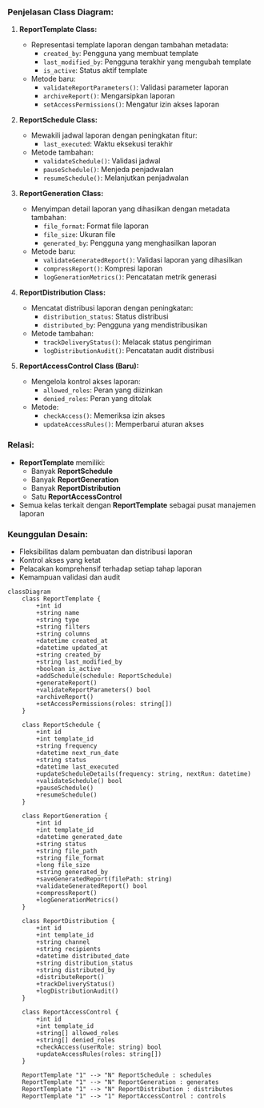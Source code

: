 ### **Penjelasan Class Diagram:**
1. **ReportTemplate Class:**
   - Representasi template laporan dengan tambahan metadata:
     - `created_by`: Pengguna yang membuat template
     - `last_modified_by`: Pengguna terakhir yang mengubah template
     - `is_active`: Status aktif template
   - Metode baru:
     - `validateReportParameters()`: Validasi parameter laporan
     - `archiveReport()`: Mengarsipkan laporan
     - `setAccessPermissions()`: Mengatur izin akses laporan

2. **ReportSchedule Class:**
   - Mewakili jadwal laporan dengan peningkatan fitur:
     - `last_executed`: Waktu eksekusi terakhir
   - Metode tambahan:
     - `validateSchedule()`: Validasi jadwal
     - `pauseSchedule()`: Menjeda penjadwalan
     - `resumeSchedule()`: Melanjutkan penjadwalan

3. **ReportGeneration Class:**
   - Menyimpan detail laporan yang dihasilkan dengan metadata tambahan:
     - `file_format`: Format file laporan
     - `file_size`: Ukuran file
     - `generated_by`: Pengguna yang menghasilkan laporan
   - Metode baru:
     - `validateGeneratedReport()`: Validasi laporan yang dihasilkan
     - `compressReport()`: Kompresi laporan
     - `logGenerationMetrics()`: Pencatatan metrik generasi

4. **ReportDistribution Class:**
   - Mencatat distribusi laporan dengan peningkatan:
     - `distribution_status`: Status distribusi
     - `distributed_by`: Pengguna yang mendistribusikan
   - Metode tambahan:
     - `trackDeliveryStatus()`: Melacak status pengiriman
     - `logDistributionAudit()`: Pencatatan audit distribusi

5. **ReportAccessControl Class (Baru):**
   - Mengelola kontrol akses laporan:
     - `allowed_roles`: Peran yang diizinkan
     - `denied_roles`: Peran yang ditolak
   - Metode:
     - `checkAccess()`: Memeriksa izin akses
     - `updateAccessRules()`: Memperbarui aturan akses

### **Relasi:**
- **ReportTemplate** memiliki:
  - Banyak **ReportSchedule**
  - Banyak **ReportGeneration**
  - Banyak **ReportDistribution**
  - Satu **ReportAccessControl**
- Semua kelas terkait dengan **ReportTemplate** sebagai pusat manajemen laporan

### **Keunggulan Desain:**
- Fleksibilitas dalam pembuatan dan distribusi laporan
- Kontrol akses yang ketat
- Pelacakan komprehensif terhadap setiap tahap laporan
- Kemampuan validasi dan audit

```mermaid
classDiagram
    class ReportTemplate {
        +int id
        +string name
        +string type
        +string filters
        +string columns
        +datetime created_at
        +datetime updated_at
        +string created_by
        +string last_modified_by
        +boolean is_active
        +addSchedule(schedule: ReportSchedule)
        +generateReport()
        +validateReportParameters() bool
        +archiveReport()
        +setAccessPermissions(roles: string[])
    }

    class ReportSchedule {
        +int id
        +int template_id
        +string frequency
        +datetime next_run_date
        +string status
        +datetime last_executed
        +updateScheduleDetails(frequency: string, nextRun: datetime)
        +validateSchedule() bool
        +pauseSchedule()
        +resumeSchedule()
    }

    class ReportGeneration {
        +int id
        +int template_id
        +datetime generated_date
        +string status
        +string file_path
        +string file_format
        +long file_size
        +string generated_by
        +saveGeneratedReport(filePath: string)
        +validateGeneratedReport() bool
        +compressReport()
        +logGenerationMetrics()
    }

    class ReportDistribution {
        +int id
        +int template_id
        +string channel
        +string recipients
        +datetime distributed_date
        +string distribution_status
        +string distributed_by
        +distributeReport()
        +trackDeliveryStatus()
        +logDistributionAudit()
    }

    class ReportAccessControl {
        +int id
        +int template_id
        +string[] allowed_roles
        +string[] denied_roles
        +checkAccess(userRole: string) bool
        +updateAccessRules(roles: string[])
    }

    ReportTemplate "1" --> "N" ReportSchedule : schedules
    ReportTemplate "1" --> "N" ReportGeneration : generates
    ReportTemplate "1" --> "N" ReportDistribution : distributes
    ReportTemplate "1" --> "1" ReportAccessControl : controls
